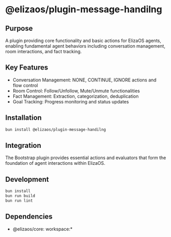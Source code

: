 # @elizaos/plugin-message-handilng

## Purpose

A plugin providing core functionality and basic actions for ElizaOS agents, enabling fundamental agent behaviors including conversation management, room interactions, and fact tracking.

## Key Features

- Conversation Management: NONE, CONTINUE, IGNORE actions and flow control
- Room Control: Follow/Unfollow, Mute/Unmute functionalities
- Fact Management: Extraction, categorization, deduplication
- Goal Tracking: Progress monitoring and status updates

## Installation

```bash
bun install @elizaos/plugin-message-handilng
```

## Integration

The Bootstrap plugin provides essential actions and evaluators that form the foundation of agent interactions within ElizaOS.

## Development

```bash
bun install
bun run build
bun run lint
```

## Dependencies

- @elizaos/core: workspace:\*
